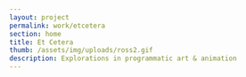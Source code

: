 ```yaml
---
layout: project
permalink: work/etcetera
section: home
title: Et Cetera
thumb: /assets/img/uploads/ross2.gif
description: Explorations in programmatic art & animation
---
```

